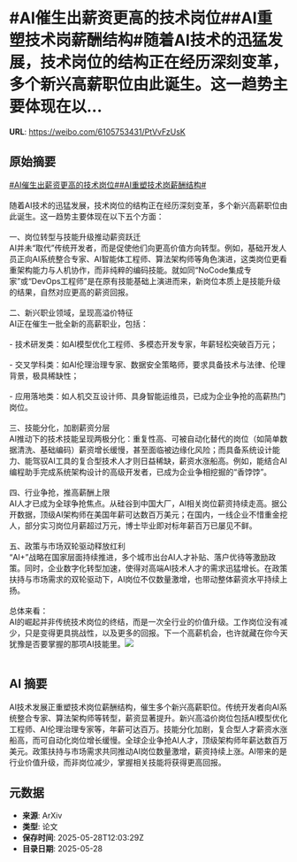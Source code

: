 # #AI催生出薪资更高的技术岗位##AI重塑技术岗薪酬结构#随着AI技术的迅猛发展，技术岗位的结构正在经历深刻变革，多个新兴高薪职位由此诞生。这一趋势主要体现在以...

**URL**: https://weibo.com/6105753431/PtVvFzUsK

## 原始摘要

<a href="https://m.weibo.cn/search?containerid=231522type%3D1%26t%3D10%26q%3D%23AI%E5%82%AC%E7%94%9F%E5%87%BA%E8%96%AA%E8%B5%84%E6%9B%B4%E9%AB%98%E7%9A%84%E6%8A%80%E6%9C%AF%E5%B2%97%E4%BD%8D%23&amp;extparam=%23AI%E5%82%AC%E7%94%9F%E5%87%BA%E8%96%AA%E8%B5%84%E6%9B%B4%E9%AB%98%E7%9A%84%E6%8A%80%E6%9C%AF%E5%B2%97%E4%BD%8D%23" data-hide=""><span class="surl-text">#AI催生出薪资更高的技术岗位#</span></a><a href="https://m.weibo.cn/search?containerid=231522type%3D1%26t%3D10%26q%3D%23AI%E9%87%8D%E5%A1%91%E6%8A%80%E6%9C%AF%E5%B2%97%E8%96%AA%E9%85%AC%E7%BB%93%E6%9E%84%23&amp;extparam=%23AI%E9%87%8D%E5%A1%91%E6%8A%80%E6%9C%AF%E5%B2%97%E8%96%AA%E9%85%AC%E7%BB%93%E6%9E%84%23" data-hide=""><span class="surl-text">#AI重塑技术岗薪酬结构#</span></a><br><br>随着AI技术的迅猛发展，技术岗位的结构正在经历深刻变革，多个新兴高薪职位由此诞生。这一趋势主要体现在以下五个方面：<br><br>一、岗位转型与技能升级推动薪资跃迁  <br>AI并未“取代”传统开发者，而是促使他们向更高价值方向转型。例如，基础开发人员正向AI系统整合专家、AI智能体工程师、算法架构师等角色演进，这类岗位更看重架构能力与人机协作，而非纯粹的编码技能。就如同“NoCode集成专家”或“DevOps工程师”是在原有技能基础上演进而来，新岗位本质上是技能升级的结果，自然对应更高的薪资回报。<br><br>二、新兴职业领域，呈现高溢价特征  <br>AI正在催生一批全新的高薪职业，包括：<br><br>- 技术研发类：如AI模型优化工程师、多模态开发专家，年薪轻松突破百万元；<br><br>- 交叉学科类：如AI伦理治理专家、数据安全策略师，要求具备技术与法律、伦理背景，极具稀缺性；<br><br>- 应用落地类：如人机交互设计师、具身智能运维员，已成为企业争抢的高薪热门岗位。<br><br>三、技能分化，加剧薪资分层  <br>AI推动下的技术技能呈现两极分化：重复性高、可被自动化替代的岗位（如简单数据清洗、基础编码）薪资增长缓慢，甚至面临被边缘化风险；而具备系统设计能力、能驾驭AI工具的复合型技术人才则日益稀缺，薪资水涨船高。例如，能结合AI编程助手完成系统架构设计的高级开发者，已成为企业争相挖掘的“香饽饽”。<br><br>四、行业争抢，推高薪酬上限  <br>AI人才已成为全球争抢焦点。从硅谷到中国大厂，AI相关岗位薪资持续走高。据公开数据，顶级AI架构师在美国年薪可达数百万美元；在国内，一线企业不惜重金挖人，部分实习岗位月薪超过万元，博士毕业即对标年薪百万已屡见不鲜。<br><br>五、政策与市场双轮驱动释放红利  <br>“AI+”战略在国家层面持续推进，多个城市出台AI人才补贴、落户优待等激励政策。同时，企业数字化转型加速，使得对高端AI技术人才的需求迅猛增长。在政策扶持与市场需求的双轮驱动下，AI岗位不仅数量激增，也带动整体薪资水平持续上扬。<br><br>总体来看：  <br>AI的崛起并非传统技术岗位的终结，而是一次全行业的价值升级。工作岗位没有减少，只是变得更具挑战性，以及更多的回报。下一个高薪机会，也许就藏在你今天犹豫是否要掌握的那项AI技能里。<img style="" src="https://tvax2.sinaimg.cn/large/006Fd7o3gy1i1vbodtvbdj30ps0y87wh.jpg" referrerpolicy="no-referrer"><br><br>

## AI 摘要

AI技术发展正重塑技术岗位薪酬结构，催生多个新兴高薪职位。传统开发者向AI系统整合专家、算法架构师等转型，薪资显著提升。新兴高溢价岗位包括AI模型优化工程师、AI伦理治理专家等，年薪可达百万。技能分化加剧，复合型人才薪资水涨船高，而可自动化岗位增长缓慢。全球企业争抢AI人才，顶级架构师年薪达数百万美元。政策扶持与市场需求共同推动AI岗位数量激增，薪资持续上涨。AI带来的是行业价值升级，而非岗位减少，掌握相关技能将获得更高回报。

## 元数据

- **来源**: ArXiv
- **类型**: 论文
- **保存时间**: 2025-05-28T12:03:29Z
- **目录日期**: 2025-05-28
